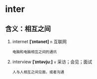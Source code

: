 # inter

## 含义：相互之间

1. internet **[ˈɪntənet]** `n` 互联网

   ```
   电脑和电脑相互之间的通讯
   ```

2. interview **[ˈɪntəvjuː]** `v` 采访；会见；面试

   ```
   人与人相互之间见面，或者沟通
   ```
